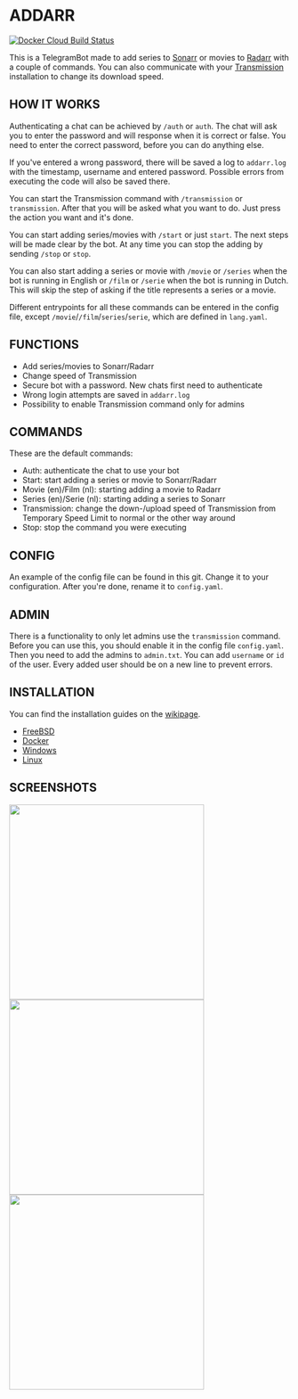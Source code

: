 # ADDARR
[![Docker Cloud Build Status](https://img.shields.io/docker/cloud/build/waterboy1602/addarr)](https://hub.docker.com/r/waterboy1602/addarr)

This is a TelegramBot made to add series to [Sonarr](https://github.com/Sonarr/Sonarr) or movies to [Radarr](https://github.com/Radarr/Radarr) with a couple of commands. You can also communicate with your [Transmission](https://transmissionbt.com/) installation to change its download speed.

## HOW IT WORKS
Authenticating a chat can be achieved by `/auth` or `auth`. The chat will ask you to enter the password and will response when it is correct or false. You need to enter the correct password, before you can do anything else.

If you've entered a wrong password, there will be saved a log to `addarr.log` with the timestamp, username and entered password. Possible errors from executing the code will also be saved there.

You can start the Transmission command with `/transmission` or `transmission`. After that you will be asked what you want to do. Just press the action you want and it's done.

You can start adding series/movies with `/start` or just `start`. The next steps will be made clear by the bot. At any time you can stop the adding by sending `/stop` or `stop`.

You can also start adding a series or movie with `/movie` or `/series` when the bot is running in English or `/film` or `/serie` when the bot is running in Dutch. This will skip the step of asking if the title represents a series or a movie.

Different entrypoints for all these commands can be entered in the config file, except `/movie`/`/film`/`series`/`serie`, which are defined in `lang.yaml`.

## FUNCTIONS    
- Add series/movies to Sonarr/Radarr
- Change speed of Transmission
- Secure bot with a password. New chats first need to authenticate
- Wrong login attempts are saved in `addarr.log`
- Possibility to enable Transmission command only for admins

## COMMANDS
These are the default commands:
- Auth: authenticate the chat to use your bot
- Start: start adding a series or movie to Sonarr/Radarr
- Movie (en)/Film (nl): starting adding a movie to Radarr
- Series (en)/Serie (nl): starting adding a series to Sonarr
- Transmission: change the down-/upload speed of Transmission from Temporary Speed Limit to normal or the other way around
- Stop: stop the command you were executing

## CONFIG
An example of the config file can be found in this git. Change it to your configuration. After you're done, rename it to `config.yaml`.

## ADMIN    
There is a functionality to only let admins use the `transmission` command. Before you can use this, you should enable it in the config file `config.yaml`. Then you need to add the admins to `admin.txt`. You can add `username` or `id` of the user. Every added user should be on a new line to prevent errors.

## INSTALLATION
You can find the installation guides on the [wikipage](https://github.com/Waterboy1602/Addarr/wiki).
- [FreeBSD](https://github.com/Waterboy1602/Addarr/wiki/Installation-on-FreeBSD)
- [Docker](https://github.com/Waterboy1602/Addarr/wiki/Installation-on-Docker)
- [Windows](https://github.com/Waterboy1602/Addarr/wiki/Installation-on-Windows)
- [Linux](https://github.com/Waterboy1602/Addarr/wiki/Installation-on-Linux)

## SCREENSHOTS
<div style="float: left">
<img src="https://i.imgur.com/gO4UGG6.png" height="350" style="padding-right: 50px">
<img src="https://i.imgur.com/6UAmcAk.png" height="350" style="padding-right: 50px">
<img src="https://i.imgur.com/1X3xUNA.png" height="350" style="padding-right: 50px">
</div>
